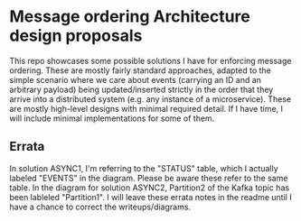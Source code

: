 # Message ordering Architecture design proposals

This repo showcases some possible solutions I have for enforcing message ordering. These are mostly fairly standard approaches, adapted to the simple scenario where we care about events (carrying an ID and an arbitrary payload) being updated/inserted strictly in the order that they arrive into a distributed system (e.g. any instance of a microservice). These are mostly high-level designs with minimal required detail. If I have time, I will include minimal implementations for some of them.

## Errata

In solution ASYNC1, I'm referring to the "STATUS" table, which I actually labeled "EVENTS" in the diagram. Please be aware these refer to the same table.
In the diagram for solution ASYNC2, Partition2 of the Kafka topic has been lableled "Partition1". 
I will leave these errata notes in the readme until I have a chance to correct the writeups/diagrams.

